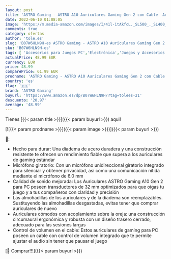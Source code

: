 ```yaml
---
layout: post
title: 'ASTRO Gaming - ASTRO A10 Auriculares Gaming Gen 2 con Cable  Auriculares Over-ear para gaming  Micrófono giratorio para silenciar  Compatibles con Xbox Series X|S  Xbox One  PS5  PS4  Nintendo Switch  PC  Mac - Lila'
date: 2022-06-10 01:08:05
image: 'https://m.media-amazon.com/images/I/41l-itAkfcL._SL500_._SL400_.jpg'
comments: true
category: ofertas
author: 'tole.es'
slug: 'B07W6HLN9H-es ASTRO Gaming - ASTRO A10 Auriculares Gaming Gen 2 con...'
sku: 'B07W6HLN9H-es'
tags: [ 'Accesorios para Juegos PC','Electrónica','Juegos y Accesorios para PC','Videojuegos','astro gaming','nintendo','ps4','ps5','xbox','🇪🇸', ]
actualPrice: 48.99 EUR
currency: EUR
price: 48.99
comparePrice: 61.99 EUR
prodname: 'ASTRO Gaming - ASTRO A10 Auriculares Gaming Gen 2 con Cable  Auriculares Over-ear para gaming  Micrófono giratorio para silenciar  Compatibles con Xbox Series X|S  Xbox One  PS5  PS4  Nintendo Switch  PC  Mac - Lila'
country: 'es'
flag: '🇪🇸'
brand: 'ASTRO Gaming'
buyurl: 'https://www.amazon.es/dp/B07W6HLN9H/?tag=tolees-21'
descuento: '20.97'
average: '48.99'
---
```


Tienes [{{< param title >}}]({{< param buyurl >}}) aqui!

[![{{< param prodname >}}]({{< param image >}})]({{< param buyurl >}})

🔎:

- Hecho para durar: Una diadema de acero duradera y una construcción resistente te ofrecen un rendimiento fiable que supera a los auriculares de gaming estándar
- Micrófono giratorio: Con un micrófono unidireccional giratorio integrado para silenciar y obtener privacidad, así como una comunicación nítida mediante el micrófono de 6.0 mm
- Calidad de sonido mejorada: Los Auriculares ASTRO Gaming A10 Gen 2 para PC poseen transductores de 32 mm optimizados para que oigas tu juego y a tus compañeros con claridad y precisión
- Las almohadillas de los auriculares y de la diadema son reemplazables. Sustituyendo las almohadillas desgastadas, evitas tener que comprar auriculares de nuevo
- Auriculares cómodos con acoplamiento sobre la oreja: una construcción circumaural ergonómica y robusta con un diseño trasero cerrado, adecuado para las sesiones largas
- Control de volumen en el cable: Estos auriculares de gaming para PC poseen un cable con control de volumen integrado que te permite ajustar el audio sin tener que pausar el juego

[🛒 Comprar!!!]({{< param buyurl >}})
